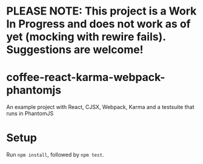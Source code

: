 # PLEASE NOTE: This project is a Work In Progress and does not work as of yet (mocking with rewire fails). Suggestions are welcome!

# coffee-react-karma-webpack-phantomjs
An example project with React, CJSX, Webpack, Karma and a testsuite that runs in PhantomJS

# Setup
Run `npm install`, followed by `npm test`.
